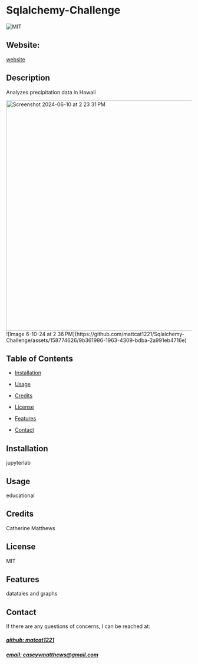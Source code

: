 # Sqlalchemy-Challenge

![MIT](https://img.shields.io/badge/License-MIT-blue)

## Website: 
[website](https://github.com/mattcat1221/Sqlalchemy-Challenge/blob/main/README.md)

## Description
Analyzes precipitation data in Hawaii 





<img width="625" alt="Screenshot 2024-06-10 at 2 23 31 PM" src="https://github.com/mattcat1221/Sqlalchemy-Challenge/assets/158774626/d90b086e-bdf6-4361-a1ad-e5ef50df4d6e">
![Image 6-10-24 at 2 36 PM](https://github.com/mattcat1221/Sqlalchemy-Challenge/assets/158774626/9b361986-1963-4309-bdba-2a991eb4716e)



## Table of Contents
- [Installation](#installation)
- [Usage](#usage)
- [Credits](#credits)
- [License](#license)
- [Features](#features)

- [Contact](#contact)

## Installation
jupyterlab

## Usage
educational

## Credits
Catherine Matthews 

## License
MIT

## Features
datatales and graphs 



## Contact
If there are any questions of concerns, I can be reached at:
##### [github: matcat1221](https://github.com/matcat1221)
##### [email: caseyvmatthews@gmail.com](mailto:caseyvmatthews@gmail.com)
